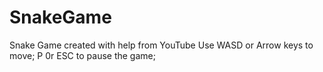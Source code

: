 # SnakeGame

Snake Game created with help from YouTube
Use WASD or Arrow keys to move;
P 0r ESC to pause the game;
